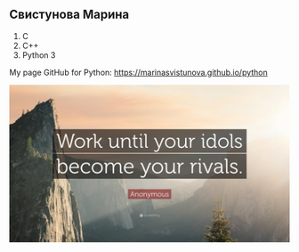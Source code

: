 ## Свистунова Марина
1. C
2. C++
3. Python 3

My page GitHub for Python: https://marinasvistunova.github.io/python

![alt text](https://github.com/MarinaSvistunova/programming3/blob/master/LR1/Work-until-your-idols-become-your-rivals.jpg)
